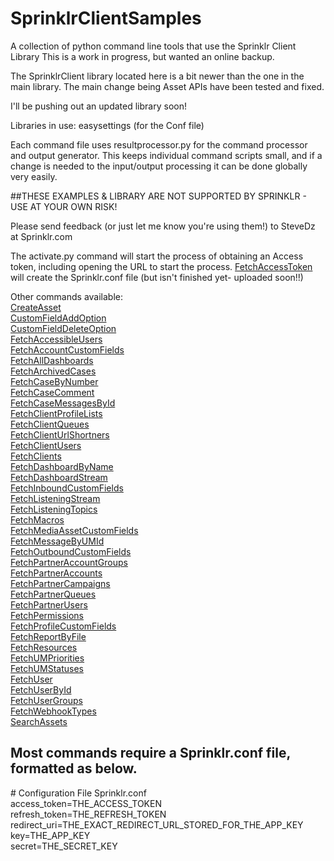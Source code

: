 # SprinklrClientSamples
A collection of python command line tools that use the Sprinklr Client Library
This is a work in progress, but wanted an online backup.

The SprinklrClient library located here is a bit newer than the one in the main library. The main change being Asset APIs have been tested and fixed.

I'll be pushing out an updated library soon!

Libraries in use: easysettings (for the Conf file)

Each command file uses resultprocessor.py for the command processor and output generator. This keeps individual command scripts small, and if a change is needed to the input/output processing it can be done globally very easily.

##THESE EXAMPLES & LIBRARY ARE NOT SUPPORTED BY SPRINKLR - USE AT YOUR OWN RISK!

Please send feedback (or just let me know you're using them!) to SteveDz at Sprinklr.com

The activate.py command will start the process of obtaining an Access token, including opening the URL to start the process. 
[FetchAccessToken](FetchAccessToken.py) will create the Sprinklr.conf file (but isn't finished yet- uploaded soon!!)

Other commands available:  
[CreateAsset](CreateAsset.py)  
[CustomFieldAddOption](CustomFieldAddOption.py)  
[CustomFieldDeleteOption](CustomFieldAddOption.py)  
[FetchAccessibleUsers](FetchAccessibleUsers.py)  
[FetchAccountCustomFields](FetchAccountCustomFields.py)  
[FetchAllDashboards](FetchAllDashboards.py)  
[FetchArchivedCases](FetchArchivedCases.py)  
[FetchCaseByNumber](FetchCaseByNumber.py)  
[FetchCaseComment](FetchCaseComment.py)  
[FetchCaseMessagesById](FetchCaseMessagesById.py)  
[FetchClientProfileLists](FetchClientProfileLists.py)  
[FetchClientQueues](FetchClientQueues.py)  
[FetchClientUrlShortners](FetchClientUrlShortners.py)  
[FetchClientUsers](FetchClientUsers.py)  
[FetchClients](FetchClients.py)  
[FetchDashboardByName](FetchDashboardByName.py)  
[FetchDashboardStream](FetchDashboardStream.py)  
[FetchInboundCustomFields](FetchInboundCustomFields.py)  
[FetchListeningStream](FetchListeningStream.py)  
[FetchListeningTopics](FetchListeningTopics.py)  
[FetchMacros](FetchMacros.py)  
[FetchMediaAssetCustomFields](FetchMediaAssetCustomFields.py)  
[FetchMessageByUMId](FetchMessageByUMId.py)  
[FetchOutboundCustomFields](FetchOutboundCustomFields.py)  
[FetchPartnerAccountGroups](FetchPartnerAccountGroups.py)  
[FetchPartnerAccounts](FetchPartnerAccounts.py)  
[FetchPartnerCampaigns](FetchPartnerCampaigns.py)  
[FetchPartnerQueues](FetchPartnerQueues.py)  
[FetchPartnerUsers](FetchPartnerUsers.py)  
[FetchPermissions](FetchPermissions.py)  
[FetchProfileCustomFields](FetchProfileCustomFields.py)  
[FetchReportByFile](FetchReportByFile.py)  
[FetchResources](FetchResources.py)  
[FetchUMPriorities](FetchUMPriorities.py)  
[FetchUMStatuses](FetchUMStatuses.py)  
[FetchUser](FetchUser.py)  
[FetchUserById](FetchUserById.py)  
[FetchUserGroups](FetchUserGroups.py)  
[FetchWebhookTypes](FetchWebhookTypes.py)  
[SearchAssets](SearchAssets.py)  

## Most commands require a Sprinklr.conf file, formatted as below. 
\#  Configuration File Sprinklr.conf  
access_token=THE_ACCESS_TOKEN   
refresh_token=THE_REFRESH_TOKEN   
redirect_uri=THE_EXACT_REDIRECT_URL_STORED_FOR_THE_APP_KEY   
key=THE_APP_KEY   
secret=THE_SECRET_KEY   
